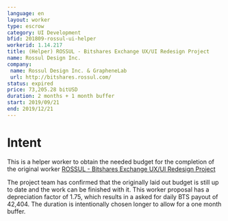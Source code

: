```yaml
---
language: en
layout: worker
type: escrow
category: UI Development
bfid: 201809-rossul-ui-helper
workerid: 1.14.217
title: (Helper) ROSSUL - Bitshares Exchange UX/UI Redesign Project
name: Rossul Design Inc.
company:
 name: Rossul Design Inc. & GrapheneLab
 url: http://bitshares.rossul.com/
status: expired
price: 73,205.28 bitUSD
duration: 2 months + 1 month buffer
start: 2019/09/21
end: 2019/12/21
---
```


# Intent

This is a helper worker to obtain the needed budget for the completion
of the original worker <a href="2018-09-rossul-ui">ROSSUL - Bitshares Exchange UX/UI Redesign Project</a>


The project team has confirmed that the originally laid out budget is still up to date and the work can be finished with it. This worker proposal has a depreciation factor of 1.75, which results in a asked for daily BTS payout of 42,404. The duration is intentionally chosen longer to allow for a one month buffer.
